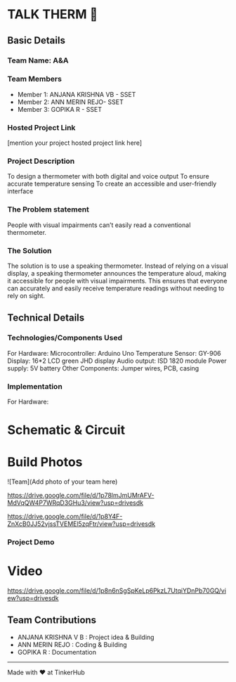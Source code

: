 # TALK THERM 🎯


## Basic Details
### Team Name: A&A


### Team Members
- Member 1: ANJANA KRISHNA VB - SSET
- Member 2: ANN MERIN REJO- SSET
- Member 3: GOPIKA R - SSET

### Hosted Project Link
[mention your project hosted project link here]

### Project Description
To design a thermometer with both digital and voice output
To ensure accurate temperature sensing
To create an accessible and user-friendly interface

### The Problem statement
People with visual impairments can’t easily read a conventional thermometer.

### The Solution
The solution is to use a speaking thermometer. Instead of relying on a visual display, a speaking thermometer announces the temperature aloud, making it accessible for people with visual impairments. This ensures that everyone can accurately and easily receive temperature readings without needing to rely on sight.

## Technical Details
### Technologies/Components Used
For Hardware:
Microcontroller:  Arduino Uno 
  Temperature Sensor: GY-906 
  Display: 16*2 LCD green JHD  display 
  Audio output: ISD 1820 module 
  Power supply:  5V battery 
  Other Components: Jumper wires, PCB, casing

### Implementation
For Hardware:

# Schematic & Circuit



# Build Photos
![Team](Add photo of your team here)

https://drive.google.com/file/d/1p78lmJmUMrAFV-MdVqQW4P7WRqD3GHu3/view?usp=drivesdk

https://drive.google.com/file/d/1p8Y4F-ZnXcB0JJ52vjssTVEMEl5zqFtr/view?usp=drivesdk

### Project Demo
# Video
https://drive.google.com/file/d/1p8n6nSgSpKeLp6PkzL7UtqiYDnPb70GQ/view?usp=drivesdk

## Team Contributions
- ANJANA KRISHNA V B : Project idea & Building
- ANN MERIN REJO : Coding & Building
- GOPIKA R : Documentation

---
Made with ❤️ at TinkerHub
